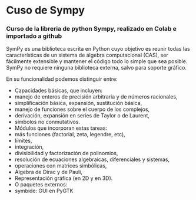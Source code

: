 # Cuso de  Sympy
### Curso de la libreria de python Sympy, realizado en Colab e importado a github

SymPy es una biblioteca escrita en Python cuyo objetivo es reunir todas las características de un sistema de álgebra computacional (CAS), ser fácilmente extensible y mantener el código todo lo simple que sea posible. SymPy no requiere ninguna biblioteca externa, salvo para soporte gráfico.

En su funcionalidad podemos distinguir entre:

* Capacidades básicas, que incluyen:
* manejo de enteros de precisión arbitraria y de números racionales,
* simplificación básica, expansión, sustitución básica,
* manejo de funciones sobre el cuerpo de los complejos,
*  derivación, expansión en series de Taylor o de Laurent,
* símbolos no conmutativos.
* Módulos que incorporan estas tareas:
* más funciones (factorial, zeta, legendre, etc),
* límites,
* integración,
* divisibilidad y factorización de polinomios,
* resolución de ecuaciones algebraicas, diferenciales y sistemas,
* operaciones con matrices simbólicas,
* Álgebra de Dirac y de Pauli,
* Representación gráfica (en 2D y en 3D).
* O paquetes externos:
* symbide: GUI en PyGTK
